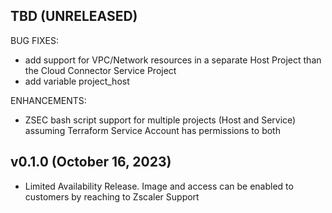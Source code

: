 ## TBD (UNRELEASED)
BUG FIXES:
* add support for VPC/Network resources in a separate Host Project than the Cloud Connector Service Project
* add variable project_host

ENHANCEMENTS:
* ZSEC bash script support for multiple projects (Host and Service) assuming Terraform Service Account has permissions to both

## v0.1.0 (October 16, 2023)
* Limited Availability Release. Image and access can be enabled to customers by reaching to Zscaler Support
